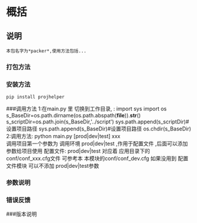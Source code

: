 # 概括

## 说明
    本包名字为*packer*,使用方法包括...

### 打包方法

### 安装方法
    pip install projhelper

###调用方法
    1:在main.py 里 切换到工作目录, :
        import sys
        import os
        s_BaseDir=os.path.dirname(os.path.abspath(__file__)).__str__()
        s_scriptDir=os.path.join(s_BaseDir,'../script')
        sys.path.append(s_scriptDir)#设置项目路径
        sys.path.append(s_BaseDir)#设置项目路径
        os.chdir(s_BaseDir)
    2:调用方法:
        python main.py [prod|dev|test] xxx  
        调用项目第一个参数为 调用环境 prod|dev|test ,作用于配置文件 ,后面可以添加参数给项目使用
                配置文件:
                    prod|dev|test 对应着 应用目录下的 conf/conf_xxx.cfg文件 可参考本 本模块的conf/conf_dev.cfg 
                如果没用到 配置文件模块  可以不添加 prod|dev|test参数
        
    
### 参数说明

### 错误反馈

###版本说明